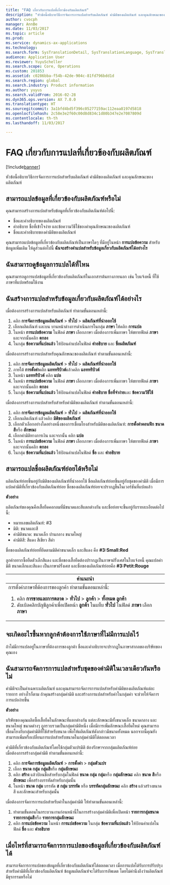 ```yaml
---
title: "FAQ เกี่ยวกับการแปลที่เกี่ยวข้องกับผลิตภัณฑ์"
description: "หัวข้อนี้อธิบายวิธีการจัดการการแปลสำหรับผลิตภัณฑ์ ค่ามิติของผลิตภัณฑ์ และคุณลักษณะของผลิตภัณฑ์"
author: cvocph
manager: AnnBe
ms.date: 11/03/2017
ms.topic: article
ms.prod: 
ms.service: dynamics-ax-applications
ms.technology: 
ms.search.form: SysTranslationDetail, SysTranslationLanguage, SysTranslationList
audience: Application User
ms.reviewer: YuyuScheller
ms.search.scope: Core, Operations
ms.custom: 201853
ms.assetid: c0286bba-f54b-42de-904c-81fd796bdd1d
ms.search.region: global
ms.search.industry: Product information
ms.author: yuyus
ms.search.validFrom: 2016-02-28
ms.dyn365.ops.version: AX 7.0.0
ms.translationtype: HT
ms.sourcegitcommit: 3a1bfd4bd5f396c05277159ac112eaa8197d5818
ms.openlocfilehash: 2c58e3e2f60c00d8d834c1d80b347e2e7087809d
ms.contentlocale: th-th
ms.lasthandoff: 11/03/2017

---
```


# <a name="product-related-translations-faq"></a>FAQ เกี่ยวกับการแปลที่เกี่ยวข้องกับผลิตภัณฑ์

[!include[banner](../includes/banner.md)]


หัวข้อนี้อธิบายวิธีการจัดการการแปลสำหรับผลิตภัณฑ์ ค่ามิติของผลิตภัณฑ์ และคุณลักษณะของผลิตภัณฑ์ 

<a name="what-product-related-data-can-be-translated"></a>สามารถแปลข้อมูลที่เกี่ยวข้องกับผลิตภัณฑ์หรือไม่
--------------------------------------------

คุณสามารถสร้างการแปลสำหรับข้อมูลที่เกี่ยวข้องกับผลิตภัณฑ์ต่อไปนี้:
-   ชื่อและคำอธิบายของผลิตภัณฑ์
-   คำอธิบาย ชื่อที่เข้าใจง่าย และข้อความวิธีใช้ของค่าคุณลักษณะของผลิตภัณฑ์
-   ชื่อและคำอธิบายของค่ามิติของผลิตภัณฑ์

คุณสามารถแปลข้อมูลที่เกี่ยวข้องกับผลิตภัณฑ์เป็นภาษาใดๆ ที่มีอยู่ในหน้า **การแปลข้อความ** สำหรับข้อมูลเพิ่มเติม ให้ดูส่วนต่อไปนี้ **ฉันจะสร้างคำแปลสำหรับข้อมูลเกี่ยวกับผลิตภัณฑ์ได้อย่างไร**

## <a name="where-can-i-view-the-translated-information"></a>ฉันสามารถดูข้อมูลการแปลได้ที่ไหน
คุณสามารถดูการแปลข้อมูลที่เกี่ยวข้องกับผลิตภัณฑ์ในเอกสารต้นทางภายนอก เช่น ใบแจ้งหนี้ ที่ใช้ภาษาที่แปลพร้อมใช้งาน

## <a name="how-do-i-create-translations-for-product-related-information"></a>ฉันสร้างการแปลสำหรับข้อมูลเกี่ยวกับผลิตภัณฑ์ได้อย่างไร
เมื่อต้องการสร้างการแปลสำหรับผลิตภัณฑ์ ทำตามขั้นตอนเหล่านี้:
1.  คลิก **การจัดการข้อมูลผลิตภัณฑ์** &gt; **ทั่วไป** &gt; **ผลิตภัณฑ์ที่นำออกใช้**
2.  เลือกผลิตภัณฑ์ และบน บานหน้าต่างการดำเนินการในกลุ่ม **ภาษา** ให้คลิก **การแปล**
3.  ในหน้า **การแปลข้อความ** ในฟิลด์ **ภาษา** เลือกภาษา เมื่อต้องการเพิ่มภาษา ให้ขยายฟิลด์ **ภาษา** และจากนั้นคลิก **ตกลง**
4.  ในกลุ่ม **ข้อความที่แปลแล้ว** ให้ป้อนคำแปลในฟิลด์ **คำอธิบาย** และ **ชื่อผลิตภัณฑ์**

เมื่อต้องการสร้างการแปลสำหรับคุณลักษณะของผลิตภัณฑ์ ทำตามขั้นตอนเหล่านี้:
1.  คลิก **การจัดการข้อมูลผลิตภัณฑ์** &gt; **ทั่วไป** &gt; **ผลิตภัณฑ์ที่นำออกใช้**
2.  ภายใต้ **การตั้งค่า**คลิก **แอททริบิวต์**แล้วคลิก **แอททริบิวต์**
3.  ในหน้า **แอททริบิวต์** คลิก **แปล**
4.  ในหน้า **การแปลข้อความ** ในฟิลด์ **ภาษา** เลือกภาษา เมื่อต้องการเพิ่มภาษา ให้ขยายฟิลด์ **ภาษา** และจากนั้นคลิก **ตกลง**
5.  ในกลุ่ม **ข้อความที่แปลแล้ว** ให้ป้อนคำแปลในฟิลด์ **คำอธิบาย** **ชื่อที่จำง่าย**และ **ข้อความวิธีใช้**

เมื่อต้องการสร้างการแปลสำหรับสำหรับค่ามิติของผลิตภัณฑ์ ทำตามขั้นตอนเหล่านี้:
1.  คลิก **การจัดการข้อมูลผลิตภัณฑ์** &gt; **ทั่วไป** &gt; **ผลิตภัณฑ์ที่นำออกใช้**
2.  เลือกผลิตภัณฑ์ แล้วคลิก **มิติของผลิตภัณฑ์**
3.  เลือกตัวเลือกอย่างใดอย่างหนึ่งของการเชื่อมโยงสำหรับมิติของผลิตภัณฑ์: **การตั้งค่าคอนฟิก** **ขนาด** **สี**หรือ **ลักษณะ**
4.  เลือกค่ามิติทางการเงิน และจากนั้น คลิก **แปล**
5.  ในหน้า **การแปลข้อความ** ในฟิลด์ **ภาษา** เลือกภาษา เมื่อต้องการเพิ่มภาษา ให้ขยายฟิลด์ **ภาษา** และจากนั้นคลิก **ตกลง**
6.  ในกลุ่ม **ข้อความที่แปลแล้ว** ให้ป้อนคำแปลในฟิลด์ **ชื่อ** และ **คำอธิบาย**

## <a name="can-the-names-of-product-variants-be-translated"></a>สามารถแปลชื่อผลิตภัณฑ์ย่อยได้หรือไม่
ผลิตภัณฑ์ย่อยขึ้นอยู่กับมิติของผลิตภัณฑ์ที่นำออกใช้ ชื่อผลิตภัณฑ์ย่อยขึ้นอยู่กับชุดของค่ามิติ เมื่อมีการแปลค่ามิติที่เกี่ยวข้องกับผลิตภัณฑ์ย่อย ชื่อของผลิตภัณฑ์ย่อยจะปรากฏขึ้นในเวอร์ชันที่แปลแล้ว  

**ตัวอย่าง**  

ผลิตภัณฑ์ของคุณคือเสื้อยืดคอกลมที่มีขนาดและสีแตกต่างกัน และชื่อย่อยจะขึ้นอยู่กับรายละเอียดต่อไปนี้:
-   หมายเลขผลิตภัณฑ์: \#3
-   มิติ: ขนาดและสี
-   ค่ามิติขนาด: ขนาดเล็ก ปานกลาง ขนาดใหญ่
-   ค่ามิติสี: สีแดง สีเขียว สีดำ

ชื่อของผลิตภัณฑ์ย่อยที่ยึดตามมิติค่าขนาดเล็ก และสีแดง คือ **\#3:Small:Red**  

ลูกค้าอยากซื้อยืดตัวเล็กสีแดง และชื่อของเสื้อยืดต้องปรากฏเป็นภาษาฝรั่งเศสในใบแจ้งหนี้  คุณแปลค่ามิติ ขนาดเล็กและสีแดง เป็นภาษาฝรั่งเศส และชื่อของผลิตภัณฑ์ย่อยคือ **\#3:Petit:Rouge**
<table>
<colgroup>
<col width="100%" />
</colgroup>
<thead>
<tr class="header">
<th><strong>คำแนะนำ</strong></th>
</tr>
</thead>
<tbody>
<tr class="odd">
<td>การตั้งค่าภาษาที่ต้องการของลูกค้า ทำตามขั้นตอนเหล่านี้:
<ol>  
<li>คลิก <strong>การขายและการตลาด</strong> &gt; <strong>ทั่วไป</strong> &gt; <strong>ลูกค้า</strong> &gt; <strong>ทั้งหมด</strong> <strong>ลูกค้า</strong></li>
<li>ดับเบิลคลิกบัญชีลูกค้าเพื่อเปิดหน้า <strong>ลูกค้า</strong> ในแท็บ <strong>ทั่วไป</strong> ในฟิลด์ <strong>ภาษา</strong> เลือก <strong>ภาษา</strong></li>
</ol></td>
</tr>
</tbody>
</table>

## <a name="what-happens-if-a-customer-has-a-preferred-language-for-which-no-translations-are-available"></a>จะเกิดอะไรขึ้นหากลูกค้าต้องการใช้ภาษาที่ไม่มีการแปลไว้
ถ้าไม่มีการแปลอยู่ในภาษาที่ต้องการของลูกค้า ชื่อและคำอธิบายจะปรากฏในภาษาสากลของบริษัทของคุณเอง

## <a name="can-i-manage-translations-for-a-series-of-dimension-values-at-the-same-time"></a>ฉันสามารถจัดการการแปลสำหรับชุดของค่ามิติในเวลาเดียวกันหรือไม่
ค่ามิติจะเป็นค่าเฉพาะผลิตภัณฑ์ และคุณสามารถจัดการการแปลสำหรับค่ามิติของผลิตภัณฑ์แต่ละรายการ อย่างไรก็ตาม ถ้าคุณสร้างกลุ่มค่ามิติ และสร้างการแปลสำหรับค่าในกลุ่มค่า จะช่วยให้จัดการการแปลง่ายขึ้น   

**ตัวอย่าง**  

บริษัทของคุณผลิตซื้อเสื้อยืดในลักษณะที่แตกต่างกัน แต่ละลักษณะมีทั้งขนาดเล็ก ขนาดกลาง และขนาดใหญ่ ขนาดต่างๆ ถูกรวบรวมเป็นกลุ่มค่ามิติหนึ่ง เมื่อมีการเพิ่มลักษณะเสื้อยืดใหม่ คุณสามารถเชื่อมโยงกับกลุ่มค่ามิติที่ใช้สำหรับขนาด เพื่อให้ผลิตภัณฑ์ดังกล่าวมีขนาดทั้งหมด นอกจากนี้คุณยังสามารถเพิ่มหรือเปลี่ยนการแปลสำหรับขนาดในกลุ่มค่ามิติได้ตลอดเวลา  

ค่ามิติที่เกี่ยวข้องกับผลิตภัณฑ์โดยใช้กลุ่มตัวแปรมิติ ต้องรักษาจากกลุ่มผลิตภัณฑ์ย่อย   
เมื่อต้องการสร้างกลุ่มค่ามิติ ทำตามขั้นตอนเหล่านี้:
1.  คลิก **การจัดการข้อมูลผลิตภัณฑ์** &gt; **การตั้งค่า** &gt; **กลุ่มตัวแปร**
2.  เลือก **ขนาด** **กลุ่ม** **กลุ่มสี**หรือ **กลุ่มลักษณะ**
3.  คลิก **สร้าง** แล้วป้อนชื่อสำหรับกลุ่มในฟิลด์ **ขนาด** **กลุ่ม** **กลุ่ม**หรือ **กลุ่มลักษณะ** คลิก **ขนาด** **สี**หรือ **ลักษณะ** เพื่อสร้างบรรทัดสำหรับกลุ่มนั้น
4.  ในหน้า **ขนาด** **กลุ่ม** บรรทัด **ส** **กลุ่ม** **บรรทัด** หรือ **บรรทัดกลุ่มลักษณะ** คลิก **สร้าง** แล้วสร้างขนาด สี และลักษณะสำหรับกลุ่มนั้น

เมื่อต้องการจัดการการแปลสำหรับค่าในกลุ่มค่ามิติ ให้ทำตามขั้นตอนเหล่านี้:
1.  ทำตามขั้นตอนในกระบวนงานก่อนหน้านี้ในการสร้างกลุ่มค่ามิติเพื่อเปิดหน้า **รายการกลุ่มขนาด** **รายการกลุ่มสี**หรือ **รายการกลุ่มลักษณะ**
2.  คลิก **การแปลข้อความ** ในหน้า **การแปลข้อความ** ในกลุ่ม **ข้อความที่แปลแล้ว** ให้ป้อนคำแปลในฟิลด์ **ชื่อ** และ **คำอธิบาย**

## <a name="when-can-translations-of-product-related-information-be-managed"></a>เมื่อไหร่ที่สามารถจัดการการแปลของข้อมูลที่เกี่ยวข้องกับผลิตภัณฑ์ได้
สามารถจัดการการแปลของข้อมูลที่เกี่ยวข้องกับผลิตภัณฑ์ได้ตลอดเวลา เมื่อการแปลได้รับการปรับปรุงสำหรับค่ามิติที่เกี่ยวข้องกับผลิตภัณฑ์ ข้อมูลผลิตภัณฑ์จะได้รับการอัพเดต โดยไม่คำนึงถึงว่าผลิตภัณฑ์มีธุรกรรมหรือไม่







